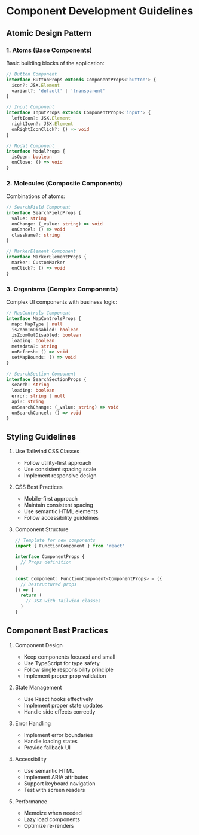 # Component Development Guidelines

## Atomic Design Pattern

### 1. Atoms (Base Components)

Basic building blocks of the application:

```typescript
// Button Component
interface ButtonProps extends ComponentProps<'button'> {
  icon?: JSX.Element
  variant?: 'default' | 'transparent'
}

// Input Component
interface InputProps extends ComponentProps<'input'> {
  leftIcon?: JSX.Element
  rightIcon?: JSX.Element
  onRightIconClick?: () => void
}

// Modal Component
interface ModalProps {
  isOpen: boolean
  onClose: () => void
}
```

### 2. Molecules (Composite Components)

Combinations of atoms:

```typescript
// SearchField Component
interface SearchFieldProps {
  value: string
  onChange: (_value: string) => void
  onCancel: () => void
  className?: string
}

// MarkerElement Component
interface MarkerElementProps {
  marker: CustomMarker
  onClick?: () => void
}
```

### 3. Organisms (Complex Components)

Complex UI components with business logic:

```typescript
// MapControls Component
interface MapControlsProps {
  map: MapType | null
  isZoomInDisabled: boolean
  isZoomOutDisabled: boolean
  loading: boolean
  metadata?: string
  onRefresh: () => void
  setMapBounds: () => void
}

// SearchSection Component
interface SearchSectionProps {
  search: string
  loading: boolean
  error: string | null
  api?: string
  onSearchChange: (_value: string) => void
  onSearchCancel: () => void
}
```

## Styling Guidelines

1. Use Tailwind CSS Classes

   - Follow utility-first approach
   - Use consistent spacing scale
   - Implement responsive design

2. CSS Best Practices

   - Mobile-first approach
   - Maintain consistent spacing
   - Use semantic HTML elements
   - Follow accessibility guidelines

3. Component Structure

   ```typescript
   // Template for new components
   import { FunctionComponent } from 'react'

   interface ComponentProps {
     // Props definition
   }

   const Component: FunctionComponent<ComponentProps> = ({
     // Destructured props
   }) => {
     return (
       // JSX with Tailwind classes
     )
   }
   ```

## Component Best Practices

1. Component Design

   - Keep components focused and small
   - Use TypeScript for type safety
   - Follow single responsibility principle
   - Implement proper prop validation

2. State Management

   - Use React hooks effectively
   - Implement proper state updates
   - Handle side effects correctly

3. Error Handling

   - Implement error boundaries
   - Handle loading states
   - Provide fallback UI

4. Accessibility

   - Use semantic HTML
   - Implement ARIA attributes
   - Support keyboard navigation
   - Test with screen readers

5. Performance
   - Memoize when needed
   - Lazy load components
   - Optimize re-renders
